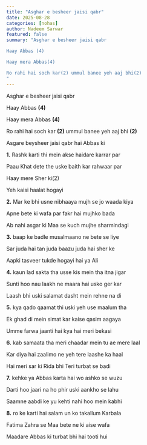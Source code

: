 ```yaml
---
title: "Asghar e besheer jaisi qabr"
date: 2025-08-28
categories: [nohas]
author: Nadeem Sarwar
featured: false
summary: "Asghar e besheer jaisi qabr

Haay Abbas (4)

Haay mera Abbas(4)

Ro rahi hai soch kar(2) ummul banee yeh aaj bhi(2)
"
---
```

Asghar e besheer jaisi qabr

Haay Abbas **(4)**

Haay mera Abbas **(4)**

Ro rahi hai soch kar **(2)** ummul banee yeh aaj bhi **(2)**



Asgare beysheer jaisi qabr hai Abbas ki



**1.** Rashk karti thi mein akse haidare karrar par

Paau Khat dete the uske baith kar rahwaar par

Haay mere Sher ki(2)

Yeh kaisi haalat hogayi



**2.** Mar ke bhi usne nibhaaya mujh se jo waada kiya

Apne bete ki wafa par fakr hai mujhko bada

Ab nahi asgar ki Maa se kuch mujhe sharmindagi



**3.** baap ke badle musalmaano ne bete se liye

Sar juda hai tan juda baazu juda hai sher ke

Aapki tasveer tukde hogayi hai ya Ali



**4.** kaun lad sakta tha usse kis mein tha itna jigar

Sunti hoo nau laakh ne maara hai usko ger kar

Laash bhi uski salamat dasht mein rehne na di



**5.** kya qado qaamat thi uski yeh use maalum tha

Ek ghad di mein simat kar kaise qasim aagaya

Umme farwa jaanti hai kya hai meri bekasi



**6.** kab samaata tha meri chaadar mein tu ae mere laal

Kar diya hai zaalimo ne yeh tere laashe ka haal

Hai meri sar ki Rida bhi Teri turbat se badi



**7.** kehke ya Abbas karta hai wo ashko se wuzu

Darti hoo jaari na ho phir uski aankho se lahu

Saamne aabdi ke yu kehti nahi hoo mein kabhi



**8.** ro ke karti hai salam un ko takallum Karbala

Fatima Zahra se Maa bete ne ki aise wafa

Maadare Abbas ki turbat bhi hai tooti hui
